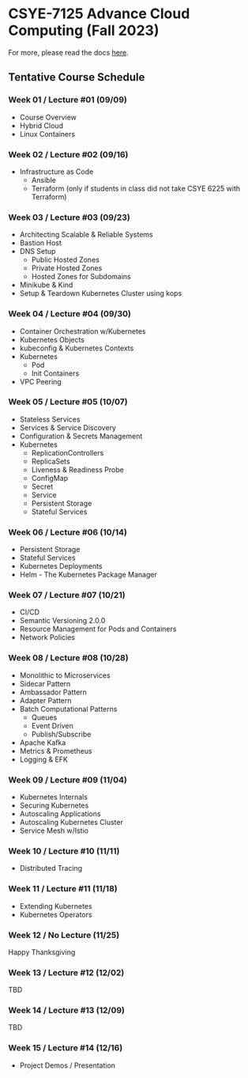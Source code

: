 # CSYE-7125 Advance Cloud Computing (Fall 2023)

For more, please read the docs [here](https://github.com/pwncorp/docs/wiki/).

## Tentative Course Schedule

### Week 01 / Lecture #01 (09/09)

- Course Overview
- Hybrid Cloud
- Linux Containers

### Week 02 / Lecture #02 (09/16)

- Infrastructure as Code
  - Ansible
  - Terraform (only if students in class did not take CSYE 6225 with Terraform)

### Week 03 / Lecture #03 (09/23)

- Architecting Scalable & Reliable Systems
- Bastion Host
- DNS Setup
  - Public Hosted Zones
  - Private Hosted Zones
  - Hosted Zones for Subdomains
- Minikube & Kind
- Setup & Teardown Kubernetes Cluster using kops

### Week 04 / Lecture #04 (09/30)

- Container Orchestration w/Kubernetes
- Kubernetes Objects
- kubeconfig & Kubernetes Contexts
- Kubernetes
  - Pod
  - Init Containers
- VPC Peering

### Week 05 / Lecture #05 (10/07)

- Stateless Services
- Services & Service Discovery
- Configuration & Secrets Management
- Kubernetes
  - ReplicationControllers
  - ReplicaSets
  - Liveness & Readiness Probe
  - ConfigMap
  - Secret
  - Service
  - Persistent Storage
  - Stateful Services

### Week 06 / Lecture #06 (10/14)

- Persistent Storage
- Stateful Services
- Kubernetes Deployments
- Helm - The Kubernetes Package Manager

### Week 07 / Lecture #07 (10/21)

- CI/CD
- Semantic Versioning 2.0.0
- Resource Management for Pods and Containers
- Network Policies

### Week 08 / Lecture #08 (10/28)

- Monolithic to Microservices
- Sidecar Pattern
- Ambassador Pattern
- Adapter Pattern
- Batch Computational Patterns
  - Queues
  - Event Driven
  - Publish/Subscribe
- Apache Kafka
- Metrics & Prometheus
- Logging & EFK

### Week 09 / Lecture #09 (11/04)

- Kubernetes Internals
- Securing Kubernetes
- Autoscaling Applications
- Autoscaling Kubernetes Cluster
- Service Mesh w/Istio

### Week 10 / Lecture #10 (11/11)

- Distributed Tracing

### Week 11 / Lecture #11 (11/18)

- Extending Kubernetes
- Kubernetes Operators

### Week 12 / No Lecture (11/25)

Happy Thanksgiving

### Week 13 / Lecture #12 (12/02)

TBD

### Week 14 / Lecture #13 (12/09)

TBD

### Week 15 / Lecture #14 (12/16)

- Project Demos / Presentation
